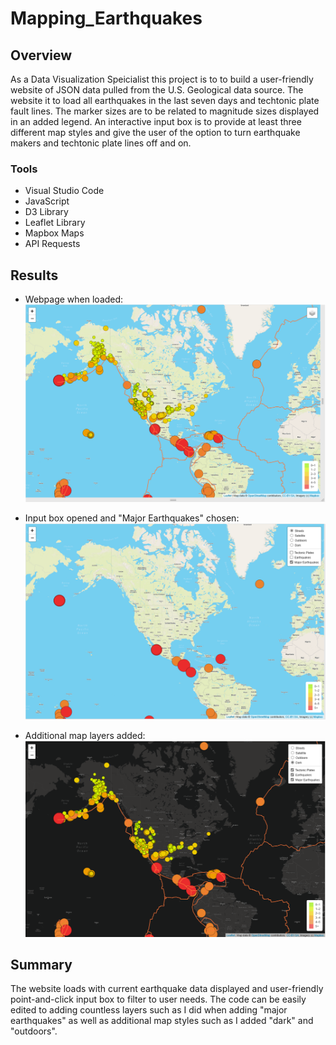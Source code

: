 # Mapping_Earthquakes

## Overview
As a Data Visualization Speicialist this project is to to build a user-friendly website of JSON data pulled from the U.S. Geological data source. The website it to load all earthquakes in the last seven days and techtonic plate fault lines. The marker sizes are to be related to magnitude sizes displayed in an added legend. An interactive input box is to provide at least three different map styles and give the user of the option to turn earthquake makers and techtonic plate lines off and on.

### Tools
- Visual Studio Code
- JavaScript
- D3 Library
- Leaflet Library
- Mapbox Maps
- API Requests

## Results
- Webpage when loaded:
![loaded](https://github.com/LauraHaq/Mapping_Earthquakes/blob/main/Earthquake_Challenge/static/images/initial_webpage.png)

- Input box opened and "Major Earthquakes" chosen:
![majorEarthquakes](https://github.com/LauraHaq/Mapping_Earthquakes/blob/main/Earthquake_Challenge/static/images/major_earthquakes.png)

- Additional map layers added:
![darkoption](https://github.com/LauraHaq/Mapping_Earthquakes/blob/main/Earthquake_Challenge/static/images/dark_layer.png)

## Summary
The website loads with current earthquake data displayed and user-friendly point-and-click input box to filter to user needs. The code can be easily edited to adding countless layers such as I did when adding "major earthquakes" as well as additional map styles such as I added "dark" and "outdoors". 
